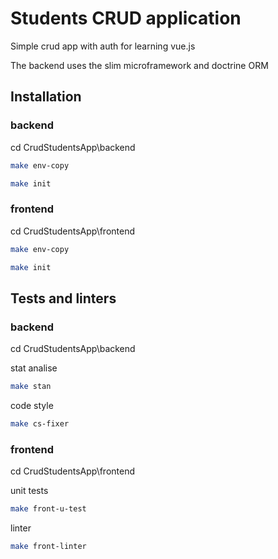 # Students CRUD application

Simple crud app with auth for learning vue.js

The backend uses the slim microframework and doctrine ORM

## Installation

### backend

cd CrudStudentsApp\backend

```bash
make env-copy
```

```bash
make init
```

### frontend

cd CrudStudentsApp\frontend
```bash
make env-copy
```
```bash
make init
```

## Tests and linters

### backend
cd CrudStudentsApp\backend

stat analise
```bash
make stan
```

code style
```bash
make cs-fixer
```

### frontend
cd CrudStudentsApp\frontend

unit tests
```bash
make front-u-test
```

linter
```bash
make front-linter
```